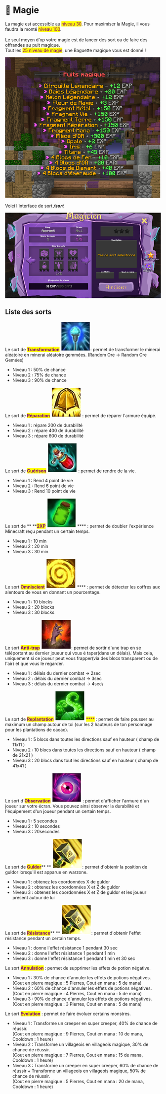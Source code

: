 # 🧙 Magie

La magie est accessible au <mark style="color:purple;">niveau 30</mark>. Pour maximiser la Magie, il vous faudra la monté <mark style="color:purple;">niveau 100</mark>.\
\
Le seul moyen d'xp votre magie est de lancer des sort ou de faire des offrandes au puit magique.\
Tout les <mark style="color:purple;">25 niveau de magie</mark>, une Baguette magique vous est donné !

![Les offrandes possible au puit magique (les valeurs peuvent changer)](<../.gitbook/assets/image (59).png>)

Voici l'interface de sort _**/sort**_

![/sort](<../.gitbook/assets/image (61).png>)

## Liste des sorts



Le sort de <mark style="color:purple;">**Transformation**</mark> <img src="../.gitbook/assets/spell_transform.png" alt="" data-size="line">: permet de transformer le minerai aléatoire en minerai aléatoire gemmées. (Random Ore -> Random Ore Gemées)

* Niveau 1 : 50% de chance
* Niveau 2 : 75% de chance
* Niveau 3 : 90% de chance

Le sort de <mark style="color:purple;">**Réparation**</mark> <img src="../.gitbook/assets/spell_armor.png" alt="" data-size="line"> : permet de réparer l'armure équipé.

* Niveau 1 : répare 200 de durabilité
* Niveau 2 : répare 400 de durabilité
* Niveau 3 : répare 600 de durabilité

Le sort de <mark style="color:purple;">**Guérison**</mark> <img src="../.gitbook/assets/spell_health.png" alt="" data-size="line"> : permet de rendre de la vie.

* Niveau 1 : Rend 4 point de vie
* Niveau 2 : Rend 6 point de vie
* Niveau 3 : Rend 10 point de vie

Le sort de ** **<mark style="color:purple;">**2XP**</mark> <img src="../.gitbook/assets/spell_experience.png" alt="" data-size="line"> **** : permet de doubler l'expérience Minecraft reçu pendant un certain temps.

* Niveau 1 : 10 min
* Niveau 2 : 20 min
* Niveau 3 : 30 min

Le sort <mark style="color:purple;">**Omniscient**</mark> <img src="../.gitbook/assets/spell_omniscient.png" alt="" data-size="line"> **** : permet de détecter les coffres aux alentours de vous en donnant un pourcentage.

* Niveau 1 : 10 blocks
* Niveau 2 : 20 blocks
* Niveau 3 : 30 blocks

Le sort <mark style="color:purple;">**Anti-trap**</mark> <img src="../.gitbook/assets/spell_anti_trap.png" alt="" data-size="line">: permet de sortir d'une trap en se téléportant au dernier joueur qui vous è taper(dans un délais). Mais cela, uniquement si ce joueur peut vous frapper(via des blocs transparent ou de l'air) et que vous le regarder.

* Niveau 1 : délais du dernier combat -> 2sec
* Niveau 2 : délais du dernier combat -> 3sec
* Niveau 3 : délais du dernier combat -> 4sec\


Le sort de <mark style="color:purple;">**Replantation**</mark> <img src="../.gitbook/assets/spell_plants.png" alt="" data-size="line"> <mark style="color:purple;">****</mark> : permet de faire pousser au maximum un champ autour de toi (sur les 2 hauteurs de ton personnage pour les plantations de cacao).&#x20;

* Niveau 1 : 5 blocs dans toutes les directions sauf en hauteur ( champ de 11x11 )
* Niveau 2 : 10 blocs dans toutes les directions sauf en hauteur ( champ de 21x21 )
* Niveau 3 : 20 blocs dans tout les directions sauf en hauteur ( champ de 41x41 )

Le sort d'<mark style="color:purple;">**Observation**</mark> <img src="../.gitbook/assets/spell_observation.png" alt="" data-size="line"> : permet d'afficher l'armure d'un joueur sur votre écran. Vous pouvez ainsi observer la durabilité et l'équipement d'un joueur pendant un certain temps.

* Niveau 1 : 5 secondes
* Niveau 2 : 10 secondes
* Niveau 3 : 20secondes

Le sort de <mark style="color:purple;">**Guldor**</mark>** ** <img src="../.gitbook/assets/spell_default (1).png" alt="" data-size="line">: permet d'obtenir la position de guldor lorsqu'il est apparue en warzone.

* Niveau 1 : obtenez les coordonnées X de guldor
* Niveau 2 : obtenez les coordonnées X et Z de guldor
* Niveau 3 : obtenez les coordonnées X et Z de guldor et les joueur présent autour de lui

Le sort de <mark style="color:purple;">**Résistance**</mark>** ** <img src="../.gitbook/assets/spell_default.png" alt="" data-size="line">: permet d'obtenir l'effet résistance pendant un certain temps.

* Niveau 1 : donne l'effet résistance 1 pendant 30 sec
* Niveau 2 : donne l'effet résistance 1 pendant 1 min
* Niveau 3 : donne l'effet résistance 1 pendant 1 min et 30 sec

Le sort <mark style="color:purple;">**Annulation**</mark> : permet de supprimer les effets de potion négative.

* Niveau 1 : 30% de chance d'annuler les effets de potions négatives. \
  (Cout en pierre magique : 5 Pierres, Cout en mana : 5 de mana)
* Niveau 2 : 60% de chance d'annuler les effets de potions négatives.\
  (Cout en pierre magique : 4 Pierres, Cout en mana : 5 de mana)
* Niveau 3 : 90% de chance d'annuler les effets de potions négatives.\
  (Cout en pierre magique : 3 Pierres, Cout en mana : 5 de mana)

Le sort <mark style="color:purple;">**Evolution**</mark> : permet de faire évoluer certains monstres.

* Niveau 1 : Transforme un creeper en super creeper, 40% de chance de réussir. \
  (Cout en pierre magique : 9 Pierres, Cout en mana : 10 de mana, Cooldown : 1 heure)
* Niveau 2 : Transforme un villageois en villageois magique, 30% de chance de réussir.\
  (Cout en pierre magique : 7 Pierres, Cout en mana : 15 de mana, Cooldown : 1 heure)
* Niveau 3 : Transforme un creeper en super creeper, 60% de chance de réussir + Transforme un villageois en villageois magique, 50% de chance de réussir. \
  (Cout en pierre magique : 5 Pierres, Cout en mana : 20 de mana, Cooldown : 1 heure)

